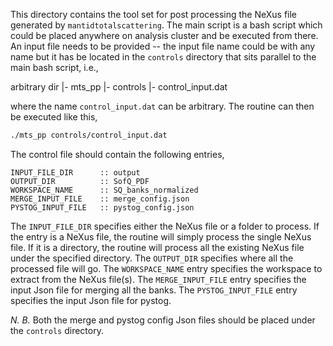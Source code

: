 This directory contains the tool set for post processing the NeXus file
generated by `mantidtotalscattering`. The main script is a bash script which
could be placed anywhere on analysis cluster and be executed from there. An
input file needs to be provided -- the input file name could be with any name
but it has be located in the `controls` directory that sits parallel to the main
bash script, i.e.,

arbitrary dir
    |- mts_pp
    |- controls
        |- control_input.dat

where the name `control_input.dat` can be arbitrary. The routine can then be
executed like this,

```bash
./mts_pp controls/control_input.dat
```

The control file should contain the following entries,

```
INPUT_FILE_DIR      :: output
OUTPUT_DIR          :: SofQ_PDF
WORKSPACE_NAME      :: SQ_banks_normalized
MERGE_INPUT_FILE    :: merge_config.json
PYSTOG_INPUT_FILE   :: pystog_config.json
```

The `INPUT_FILE_DIR` specifies either the NeXus file or a folder to process. If
the entry is a NeXus file, the routine will simply process the single NeXus
file. If it is a directory, the routine will process all the existing NeXus file
under the specified directory. The `OUTPUT_DIR` specifies where all the
processed file will go. The `WORKSPACE_NAME` entry specifies the workspace to
extract from the NeXus file(s). The `MERGE_INPUT_FILE` entry specifies the input
Json file for merging all the banks. The `PYSTOG_INPUT_FILE` entry specifies the
input Json file for pystog.


*N. B.* Both the merge and pystog config Json files should be placed under
the `controls` directory.
